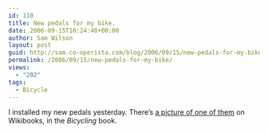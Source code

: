 ```yaml
---
id: 110
title: New pedals for my bike.
date: 2006-09-15T10:24:48+00:00
author: Sam Wilson
layout: post
guid: http://sam.co-operista.com/blog/2006/09/15/new-pedals-for-my-bike/
permalink: /2006/09/15/new-pedals-for-my-bike/
views:
  - "202"
tags:
  - Bicycle
---
```

I installed my new pedals yesterday. There&#8217;s [a picture of one of them](http://en.wikibooks.org/wiki/Image:A_Tioga_brand_%28%27Beartrap%27_model%29_bicycle_pedal.jpg) on Wikibooks, in the _Bicycling_ book.